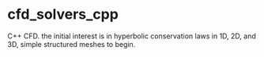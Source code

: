 # cfd_solvers_cpp
C++ CFD. the initial interest is in hyperbolic conservation laws in 1D, 2D, and 3D, simple structured meshes to begin.
